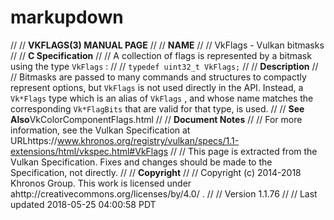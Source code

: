 # markupdown

//
// **VKFLAGS(3) MANUAL PAGE**
//
// **NAME**
//
// VkFlags - Vulkan bitmasks
//
// **C Specification**
//
// A collection of flags is represented by a bitmask using the type `VkFlags` :
//
//     `typedef uint32_t VkFlags;`
//
// **Description**
//
// Bitmasks are passed to many commands and structures to compactly represent options, but `VkFlags` is not used directly in the API. Instead, a `Vk*Flags` type which is an alias of `VkFlags` , and whose name matches the corresponding `Vk*FlagBits` that are valid for that type, is used.
//
// **See Also**VkColorComponentFlags.html
//
// **Document Notes**
//
// For more information, see the Vulkan Specification at URLhttps://www.khronos.org/registry/vulkan/specs/1.1-extensions/html/vkspec.html#VkFlags
//
// This page is extracted from the Vulkan Specification. Fixes and changes should be made to the Specification, not directly.
//
// **Copyright**
//
// Copyright (c) 2014-2018 Khronos Group. This work is licensed under ahttp://creativecommons.org/licenses/by/4.0/ .
//
// Version 1.1.76
//
//  Last updated 2018-05-25 04:00:58 PDT
